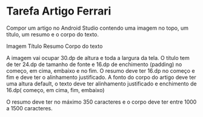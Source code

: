 # Tarefa Artigo Ferrari
Compor um artigo no Android Studio contendo uma imagem no topo, um título, um resumo e o corpo do texto.

Imagem
Título
Resumo
Corpo do texto

A imagem vai ocupar 30.dp de altura e toda a largura da tela.
O título tem de ter 24.dp de tamanho de fonte e 16.dp de enchimento (padding) no começo, em cima, embaixo e no fim.
O resumo deve ter 16.dp no começo e fim e deve ter o alinhamento justificado.
A fonto do corpo do artigo deve ter uma altura default, o texto deve ter alinhamento justificado e enchimento de 16.dp( começo, em cima, fim, embaixo)

O resumo deve ter no máximo 350  caracteres e o corpo deve ter entre 1000 a 1500 caracteres.